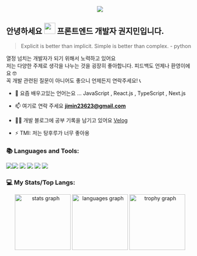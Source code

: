 

<div align="center">
  <img src="https://profile-counter.glitch.me/mingzzi96/count.svg?"  />
</div>

###
## 안녕하세요 <img width="30" src="https://raw.githubusercontent.com/aemmadi/aemmadi/master/wave.gif"> 프론트엔드 개발자 권지민입니다.

> Explicit is better than implicit. Simple is better than complex. - python


열정 넘치는 개발자가 되기 위해서 노력하고 있어요 <br>
저는 다양한 주제로 생각을 나누는 것을 굉장히 좋아합니다. 피드백도 언제나 환영이에요 🤓<br>
꼭 개발 관련된 질문이 아니어도 좋으니 언제든지 연락주세요! 📞
<br>
- 🌱 요즘 배우고있는 언어는요 ... JavaScript , React.js , TypeScript , Next.js

- 📫 여기로 연락 주세요 **jimin23623@gmail.com**

- ✍🏼 개발 블로그에 공부 기록을 남기고 있어요 [Velog](https://velog.io/@ooo3289)

- ⚡ TMI: 저는 탕후루가 너무 좋아용



###

<p align="left"></p>

###
<h3 align="left">📚 Languages and Tools:</h3>
<div align="left">
  <img src="https://img.shields.io/badge/html5-E34F26?style=for-the-badge&logo=html5&logoColor=white"><img src="https://img.shields.io/badge/css-1572B6?style=for-the-badge&logo=css3&logoColor=white">
  <img src="https://img.shields.io/badge/javascript-F7DF1E?style=for-the-badge&logo=javascript&logoColor=black">
  <img src="https://img.shields.io/badge/react-61DAFB?style=for-the-badge&logo=react&logoColor=black">
  <img src="https://img.shields.io/badge/github-181717?style=for-the-badge&logo=github&logoColor=white">
  <img src="https://img.shields.io/badge/git-F05032?style=for-the-badge&logo=git&logoColor=white">
</div>

###
<h3 align="left">💻 My Stats/Top Langs:</h3>
<div align="center">
  <img src="https://github-readme-stats.vercel.app/api?username=mingzzi96&hide_title=false&hide_rank=false&show_icons=true&include_all_commits=true&count_private=true&disable_animations=false&theme=dark&locale=en&hide_border=false&order=1" height="150" alt="stats graph"  />
  <img src="https://github-readme-stats.vercel.app/api/top-langs?username=mingzzi96&locale=en&hide_title=false&layout=compact&card_width=320&langs_count=5&theme=dark&hide_border=false&order=2" height="150" alt="languages graph"  />
  <img src="https://github-profile-trophy.vercel.app?username=mingzzi96&theme=onedark&column=-1&row=1&margin-w=8&margin-h=8&no-bg=false&no-frame=false&order=4" height="150" alt="trophy graph"  />
</div>
